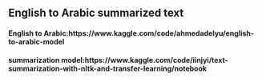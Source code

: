 <h2>English to Arabic summarized text</h2>
<h4>English to Arabic:https://www.kaggle.com/code/ahmedadelyu/english-to-arabic-model</h4>
<h4>summarization model:https://www.kaggle.com/code/iinjyi/text-summarization-with-nltk-and-transfer-learning/notebook</h4>
